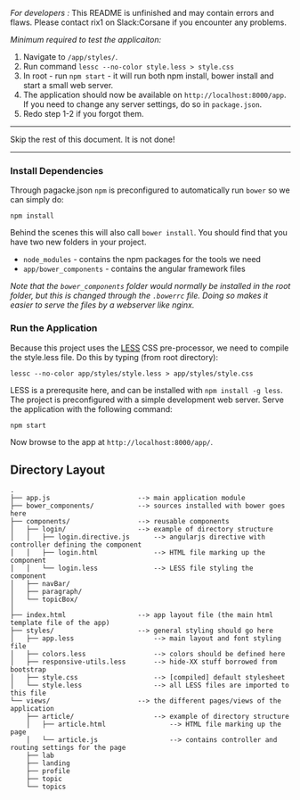 *For developers :* 
This README is unfinished and may contain errors and flaws. Please contact rix1 on Slack:Corsane if you encounter any problems. 

*Minimum required to test the applicaiton:*
1. Navigate to `/app/styles/`.
2. Run command `lessc --no-color style.less > style.css`
3. In root - run `npm start` - it will run both npm install, bower install and start a small web server.
4. The application should now be available on `http://localhost:8000/app`. If you need to change any server settings, do so in `package.json`.
5. Redo step 1-2 if you forgot them. 

---

Skip the rest of this document. It is not done!

---

### Install Dependencies

Through pagacke.json `npm` is preconfigured to automatically run `bower` so we can simply do:

```
npm install
```

Behind the scenes this will also call `bower install`.  You should find that you have two new
folders in your project.

* `node_modules` - contains the npm packages for the tools we need
* `app/bower_components` - contains the angular framework files

*Note that the `bower_components` folder would normally be installed in the root folder, but this is changed through the `.bowerrc` file. Doing so makes it easier to serve the files by a webserver like nginx.*

### Run the Application

Because this project uses the [LESS](http://lesscss.org/) CSS pre-processor, we need to compile the style.less file. Do this by typing (from root directory):

```
lessc --no-color app/styles/style.less > app/styles/style.css
```

LESS is a prerequsite here, and can be installed with `npm install -g less`. The project is preconfigured with a simple development web server. Serve the application with the following command:

```
npm start
```

Now browse to the app at `http://localhost:8000/app/`.


## Directory Layout

```
.
├── app.js 						--> main application module
├── bower_components/ 			--> sources installed with bower goes here
├── components/ 				--> reusable components
│   ├── login/					--> example of directory structure
│   │   ├── login.directive.js  	--> angularjs directive with controller defining the component
│   │   ├── login.html 		 		--> HTML file marking up the component
│   │   └── login.less 				--> LESS file styling the component
│   ├── navBar/
│   ├── paragraph/
│   └── topicBox/
│
├── index.html 					--> app layout file (the main html template file of the app)
├── styles/ 					--> general styling should go here
│   ├── app.less 					--> main layout and font styling file
│   ├── colors.less 				--> colors should be defined here
│   ├── responsive-utils.less 		--> hide-XX stuff borrowed from bootstrap
│   ├── style.css 					--> [compiled] default stylesheet 
│   └── style.less 					--> all LESS files are imported to this file
└── views/ 						--> the different pages/views of the application
    ├── article/ 					--> example of directory structure
    │   ├── article.html 				--> HTML file marking up the page
    │   └── article.js 					--> contains controller and routing settings for the page
    ├── lab
    ├── landing
    ├── profile
    ├── topic
    └── topics
```